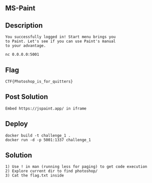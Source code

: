 ## MS-Paint

## Description

    You successfully logged in! Start menu brings you
    to Paint. Let's see if you can use Paint's manual
    to your advantage.
    
    nc 0.0.0.0:5001

## Flag

    CTF{Photoshop_is_for_quitters}

## Post Solution

    Embed https://jspaint.app/ in iframe 

## Deploy

    docker build -t challenge_1 .
    docker run -d -p 5001:1337 challenge_1

## Solution

    1) Use ! in man (running less for paging) to get code execution
    2) Explore current dir to find photoshop/
    3) Cat the flag.txt inside
